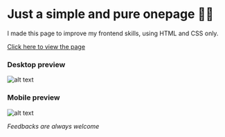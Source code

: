 # Just a simple and pure onepage 🤙🏼
I made this page to improve my frontend skills, using HTML and CSS only.

[Click here to view the page](https://imdaaniel.github.io/pure-onepage/)

### Desktop preview
![alt text](https://i.imgur.com/UauVl3A.png)

### Mobile preview
![alt text](https://i.imgur.com/CNJOwpb.png)

_Feedbacks are always welcome_
